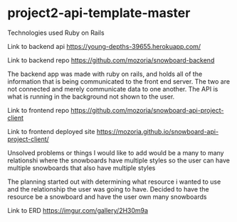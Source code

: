 # project2-api-template-master

Technologies used Ruby on Rails

Link to backend api
https://young-depths-39655.herokuapp.com/

Link to backend repo
https://github.com/mozoria/snowboard-backend

The backend app was made with ruby on rails, and holds all of the information
that is being communicated to the front end server. The two are not connected
and merely communicate data to one another. The API is what is running in the
background not shown to the user.

Link to frontend repo
https://github.com/mozoria/snowboard-api-project-client

Link to frontend deployed site
https://mozoria.github.io/snowboard-api-project-client/

Unsolved problems or things I would like to add would be a many to many relationshi
where the snowboards have multiple styles so the user can have multiple snowboards that also have multiple styles

The planning started out with determining what resource i wanted to use and the relationship the user was going to have. Decided to have the resource be a snowboard and have the user own many snowboards

Link to ERD
https://imgur.com/gallery/2H30m9a
